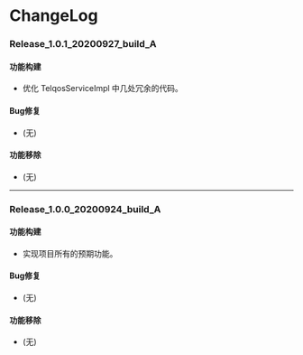 # ChangeLog

### Release_1.0.1_20200927_build_A

#### 功能构建

- 优化 TelqosServiceImpl 中几处冗余的代码。

#### Bug修复

- (无)

#### 功能移除

- (无)

---

### Release_1.0.0_20200924_build_A

#### 功能构建

- 实现项目所有的预期功能。

#### Bug修复

- (无)

#### 功能移除

- (无)
